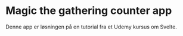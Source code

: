 # Magic the gathering counter app
Denne app er løsningen på en tutorial fra et Udemy kursus om Svelte.
